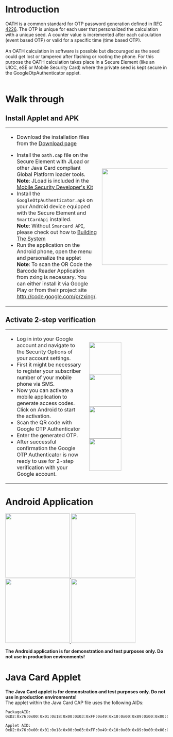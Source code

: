 # Introduction #

OATH is a common standard for OTP password generation defined in [RFC 4226](http://www.ietf.org/rfc/rfc4226.txt). The OTP is unique for each user that personalized the calculation with a unique seed. A counter value is incremented after each calculation (event based OTP) or valid for a specific time (time based OTP).<br><br>
An OATH calculation in software is possible but discouraged as the seed could get lost or tampered after flashing or rooting the phone. For this purpose the OATH calculation takes place in a Secure Element (like an UICC, eSE or Mobile Security Card) where the private seed is kept secure in the GoogleOtpAuthenticator applet.<br>
<br>
<h1>Walk through</h1>
<h2>Install Applet and APK</h2>

<table>
<tr>
<td width='50%' valign='top'>
<ul><li>Download the installation files from the <a href='http://seek-for-android.googlecode.com/files/GoogleOTPAuthenticator.tar.gz'>Download page</a>
</li></ul><ul><li>Install the <code>oath.cap</code> file on the Secure Element with JLoad or other Java Card compliant Global Platform loader tools.<br />
<b>Note</b>: JLoad is included in the <a href='https://www.cardsolutions-shop.com/shop/gi-de/'>Mobile Security Developer's Kit</a>
</li><li>Install the <code>GoogleOtpAuthenticator.apk</code> on your Android device equipped with the Secure Element and <code>SmartCardApi</code> installed.<br />
<b>Note</b>: Without <code>Smarcard API</code>, please check out how to   <a href='http://code.google.com/p/seek-for-android/wiki/BuildingTheSystem'>Building The System</a>
</li><li>Run the application on the Android phone, open the menu and personalize the applet<br>
<b>Note</b>: To scan the OR Code the Barcode Reader Application from zxing is necessary. You can either install it via Google Play or from their project site <a href='http://code.google.com/p/zxing/'>http://code.google.com/p/zxing/</a>.</li></ul>

</td>
<td width='60%'>
<a href='http://code.google.com/p/seek-for-android/wiki/GoogleOtpAuthenticator_1_png'>
<img src='http://seek-for-android.googlecode.com/svn/wiki/img/GoogleOtpAuthenticator-1.png' height='300' />
</a>
</td>
</tr>
</table>

<h2>Activate 2-step verification</h2>
<table>
<tr>
<td width='50%' valign='top'>
<ul><li>Log in into your Google account and navigate to the Security Options of your account settings.<br />
</li><li>First it might be necessary to register your subscriber number of your mobile phone via SMS.<br />
</li><li>Now you can activate a mobile application to generate access codes. Click on Android to start the activation.<br />
</li><li>Scan the QR code with Google OTP Authenticator<br />
</li><li>Enter the generated OTP.<br />
</li><li>After successful confirmation the Google OTP Authenticator is now ready to use for 2-step verification with your Google account.<br />
</td>
<td width='60%'>
<a href='http://code.google.com/p/seek-for-android/wiki/GoogleTwoStepConfirmation_0_png'>
<img src='http://seek-for-android.googlecode.com/svn/wiki/img/GoogleTwoStepConfirmation-0.png' height='100' />
</a>
<br />
<a href='http://code.google.com/p/seek-for-android/wiki/GoogleTwoStepConfirmation_1_png'>
<img src='http://seek-for-android.googlecode.com/svn/wiki/img/GoogleTwoStepConfirmation-1.png' height='100' />
</a>
<br />
<a href='http://code.google.com/p/seek-for-android/wiki/GoogleTwoStepConfirmation_2_png'>
<img src='http://seek-for-android.googlecode.com/svn/wiki/img/GoogleTwoStepConfirmation-2.png' height='100' />
</a>
<br />
<a href='http://code.google.com/p/seek-for-android/wiki/GoogleTwoStepConfirmation_3_png'>
<img src='http://seek-for-android.googlecode.com/svn/wiki/img/GoogleTwoStepConfirmation-3.png' height='100' />
</a>
</td>
</tr>
</table></li></ul>


<h1>Android Application</h1>

<a href='http://code.google.com/p/seek-for-android/wiki/GoogleOtpAuthenticator_1_png'>
<img src='http://seek-for-android.googlecode.com/svn/wiki/img/GoogleOtpAuthenticator-1.png' height='200' />
</a>
<a href='http://code.google.com/p/seek-for-android/wiki/GoogleOtpAuthenticator_2_png'>
<img src='http://seek-for-android.googlecode.com/svn/wiki/img/GoogleOtpAuthenticator-2.png' height='200' />
</a>
<a href='http://code.google.com/p/seek-for-android/wiki/GoogleOtpAuthenticator_3_png'>
<img src='http://seek-for-android.googlecode.com/svn/wiki/img/GoogleOtpAuthenticator-3.png' height='200' />
</a>
<a href='http://code.google.com/p/seek-for-android/wiki/GoogleOtpAuthenticator_4_png'>
<img src='http://seek-for-android.googlecode.com/svn/wiki/img/GoogleOtpAuthenticator-4.png' height='200' />
</a>

<b>The Android application is for demonstration and test purposes only. Do not use in production environments!</b>

<h1>Java Card Applet</h1>
<b>The Java Card applet is for demonstration and test purposes only. Do not use in production environments!</b><br />
The applet within the Java Card CAP file uses the following AIDs:<br>
<pre><code>PackageAID: 0xD2:0x76:0x00:0x01:0x18:0x00:0x03:0xFF:0x49:0x10:0x00:0x89:0x00:0x00:0x02:0x00<br>
Applet AID: 0xD2:0x76:0x00:0x01:0x18:0x00:0x03:0xFF:0x49:0x10:0x00:0x89:0x00:0x00:0x02:0x01<br>
</code></pre>
